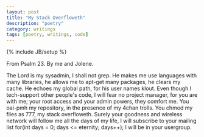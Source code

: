 ```yaml
---
layout: post
title: "My Stack Overfloweth"
description: "poetry"
category: writings
tags: [poetry, writings, code]
---
```

{% include JB/setup %}

From Psalm 23. By me and Jolene. 

The Lord is my sysadmin, I shall not grep. 
He makes me use languages with many libraries,
he allows me to apt-get many packages, 
he clears my cache. 
He echoes my global path, 
for his user names klout. 
Even though I tech-support other people's code, 
I will fear no project manager, 
for you are with me; 
your root access and your admin powers,
they comfort me.
You oai-pmh my repository,
in the presence of my 4chan trolls.
You chmod my files as 777,
my stack overfloweth.
Surely your goodness and wireless network will follow me
all the days of my life,
I will subscribe to your mailing list
for(int days = 0; days <= eternity; days++);
I will be in your usergroup. 

